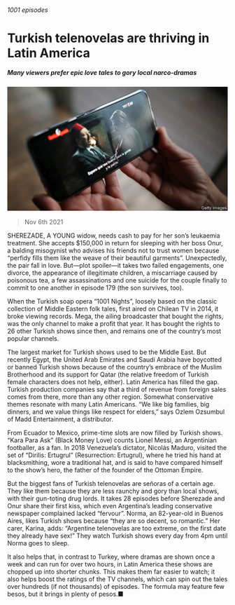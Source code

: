 ###### 1001 episodes

# Turkish telenovelas are thriving in Latin America 

##### Many viewers prefer epic love tales to gory local narco-dramas 

![image](images/20211106_amp501.jpg) 

> Nov 6th 2021 

SHEREZADE, A YOUNG widow, needs cash to pay for her son’s leukaemia treatment. She accepts $150,000 in return for sleeping with her boss Onur, a balding misogynist who advises his friends not to trust women because “perfidy fills them like the weave of their beautiful garments”. Unexpectedly, the pair fall in love. But—plot spoiler—it takes two failed engagements, one divorce, the appearance of illegitimate children, a miscarriage caused by poisonous tea, a few assassinations and one suicide for the couple finally to commit to one another in episode 179 (the son survives, too).

When the Turkish soap opera “1001 Nights”, loosely based on the classic collection of Middle Eastern folk tales, first aired on Chilean TV in 2014, it broke viewing records. Mega, the ailing broadcaster that bought the rights, was the only channel to make a profit that year. It has bought the rights to 26 other Turkish shows since then, and remains one of the country’s most popular channels.


The largest market for Turkish shows used to be the Middle East. But recently Egypt, the United Arab Emirates and Saudi Arabia have boycotted or banned Turkish shows because of the country’s embrace of the Muslim Brotherhood and its support for Qatar (the relative freedom of Turkish female characters does not help, either). Latin America has filled the gap. Turkish production companies say that a third of revenue from foreign sales comes from there, more than any other region. Somewhat conservative themes resonate with many Latin Americans. “We like big families, big dinners, and we value things like respect for elders,” says Ozlem Ozsumbul of Madd Entertainment, a distributor.

From Ecuador to Mexico, prime-time slots are now filled by Turkish shows. “Kara Para Ask” (Black Money Love) counts Lionel Messi, an Argentinian footballer, as a fan. In 2018 Venezuela’s dictator, Nicolás Maduro, visited the set of “Dirilis: Ertugrul” (Resurrection: Ertugrul), where he tried his hand at blacksmithing, wore a traditional hat, and is said to have compared himself to the show’s hero, the father of the founder of the Ottoman Empire.

But the biggest fans of Turkish telenovelas are señoras of a certain age. They like them because they are less raunchy and gory than local shows, with their gun-toting drug lords. It takes 28 episodes before Sherezade and Onur share their first kiss, which even Argentina’s leading conservative newspaper complained lacked “fervour”. Norma, an 82-year-old in Buenos Aires, likes Turkish shows because “they are so decent, so romantic.” Her carer, Karina, adds: “Argentine telenovelas are too extreme, on the first date they already have sex!” They watch Turkish shows every day from 4pm until Norma goes to sleep.

It also helps that, in contrast to Turkey, where dramas are shown once a week and can run for over two hours, in Latin America these shows are chopped up into shorter chunks. This makes them far easier to watch; it also helps boost the ratings of the TV channels, which can spin out the tales over hundreds (if not thousands) of episodes. The formula may feature few besos, but it brings in plenty of pesos.■

